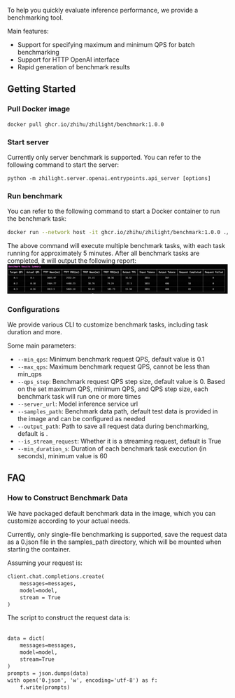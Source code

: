 To help you quickly evaluate inference performance, we provide a benchmarking tool.

Main features:

- Support for specifying maximum and minimum QPS for batch benchmarking
- Support for HTTP OpenAI interface
- Rapid generation of benchmark results

## Getting Started
### Pull Docker image
```
docker pull ghcr.io/zhihu/zhilight/benchmark:1.0.0
```

### Start server

Currently only server benchmark is supported. You can refer to the following command to start the server:
```
python -m zhilight.server.openai.entrypoints.api_server [options]
```

### Run benchmark
You can refer to the following command to start a Docker container to run the benchmark task:

```bash
docker run --network host -it ghcr.io/zhihu/zhilight/benchmark:1.0.0 ./main --min_qps 0.10 --max_qps 0.30 --qps_step 0.10 --server_url http://127.0.0.1:8080/v1 --min_duration_s 300 
```

The above command will execute multiple benchmark tasks, with each task running for approximately 5 minutes. After all benchmark tasks are completed, it will output the following report:
![benchmark-results.png](./images/image.png)

### Configurations
We provide various CLI to customize benchmark tasks, including task duration and more.

Some main parameters:

- `--min_qps`: Minimum benchmark request QPS, default value is 0.1
- `--max_qps`: Maximum benchmark request QPS, cannot be less than min_qps
- `--qps_step`: Benchmark request QPS step size, default value is 0. Based on the set maximum QPS, minimum QPS, and QPS step size, each benchmark task will run one or more times
- `--server_url`: Model inference service url
- `--samples_path`: Benchmark data path, default test data is provided in the image and can be configured as needed
- `--output_path`: Path to save all request data during benchmarking, default is .
- `--is_stream_request`: Whether it is a streaming request, default is True
- `--min_duration_s`: Duration of each benchmark task execution (in seconds), minimum value is 60

## FAQ
### How to Construct Benchmark Data
We have packaged default benchmark data in the image, which you can customize according to your actual needs.

Currently, only single-file benchmarking is supported, save the request data as a 0.json file in the samples_path directory, which will be mounted when starting the container.

Assuming your request is:
```
client.chat.completions.create(
    messages=messages,
    model=model,
    stream = True
)
```
The script to construct the request data is:
```

data = dict(
    messages=messages,
    model=model,
    stream=True
)
prompts = json.dumps(data)
with open('0.json', 'w', encoding='utf-8') as f:
    f.write(prompts)
```
